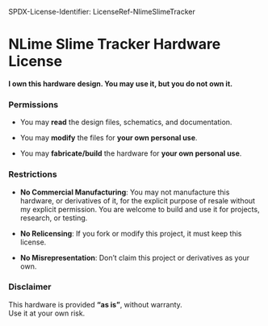SPDX-License-Identifier: LicenseRef-NlimeSlimeTracker

# NLime Slime Tracker Hardware License

**I own this hardware design. You may use it, but you do not own it.**

### Permissions

-   You may **read** the design files, schematics, and documentation.
    
-   You may **modify** the files for **your own personal use**.
    
-   You may **fabricate/build** the hardware for **your own personal use**.
    

### Restrictions

-   **No Commercial Manufacturing**: You may not manufacture this hardware, or derivatives of it, for the explicit purpose of resale without my explicit permission. You are welcome to build and use it for projects, research, or testing.
    
-   **No Relicensing**: If you fork or modify this project, it must keep this license.
    
-   **No Misrepresentation**: Don’t claim this project or derivatives as your own.
    

### Disclaimer

This hardware is provided **“as is”**, without warranty.  
Use it at your own risk.




